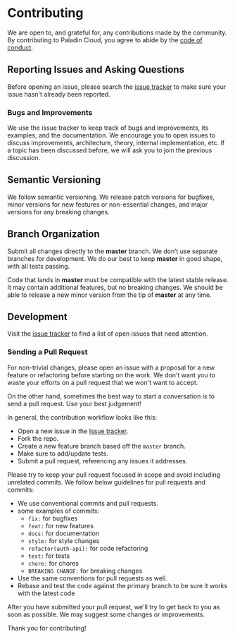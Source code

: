 # Contributing

We are open to, and grateful for, any contributions made by the community. By contributing to Paladin Cloud, you agree
to abide by the [code of conduct](https://github.com/PaladinCloud/CE/blob/master/code_of_conduct.md).

## Reporting Issues and Asking Questions

Before opening an issue, please search the [issue tracker](https://github.com/PaladinCloud/CE/issues) to make sure your
issue hasn't already been reported.

### Bugs and Improvements

We use the issue tracker to keep track of bugs and improvements, its examples, and the documentation. We encourage you
to open issues to discuss improvements, architecture, theory, internal implementation, etc. If a topic has been
discussed before, we will ask you to join the previous discussion.

## Semantic Versioning

We follow semantic versioning. We release patch versions for bugfixes, minor versions for new features or non-essential
changes, and major versions for any breaking changes.

## Branch Organization

Submit all changes directly to the **master** branch. We don’t use separate branches for development. We do our best to keep **master** in good shape, with all tests passing.

Code that lands in **master** must be compatible with the latest stable release. It may contain additional features, but
no breaking changes. We should be able to release a new minor version from the tip of **master** at any time.

## Development

Visit the [issue tracker](https://github.com/PaladinCloud/CE/issues) to find a list of open issues that need attention.

### Sending a Pull Request

For non-trivial changes, please open an issue with a proposal for a new feature or refactoring before starting on the
work. We don't want you to waste your efforts on a pull request that we won't want to accept.

On the other hand, sometimes the best way to start a conversation _is_ to send a pull request. Use your best judgement!

In general, the contribution workflow looks like this:

- Open a new issue in the [Issue tracker](https://github.com/PaladinCloud/CE/issues).
- Fork the repo.
- Create a new feature branch based off the `master` branch.
- Make sure to add/update tests.
- Submit a pull request, referencing any issues it addresses.

Please try to keep your pull request focused in scope and avoid including unrelated commits.
We follow below guidelines for pull requests and commits:

* We use conventional commits and pull requests.
* some examples of commits:
    * `fix:` for bugfixes
    * `feat:` for new features
    * `docs:` for documentation
    * `style:` for style changes
    * `refactor(auth-api):` for code refactoring
    * `test:` for tests
    * `chore:` for chores
    * `BREAKING CHANGE:` for breaking changes
* Use the same conventions for pull requests as well.
* Rebase and test the code against the primary branch to be sure it works with the latest code

After you have submitted your pull request, we'll try to get back to you as soon as possible. We may suggest some
changes or improvements.

Thank you for contributing!
